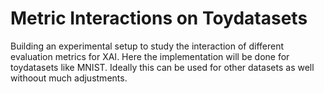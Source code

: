 # Metric Interactions on Toydatasets
Building an experimental setup to study the interaction of different evaluation metrics for XAI.
Here the implementation will be done for toydatasets like MNIST.
Ideally this can be used for other datasets as well withoout much adjustments.
